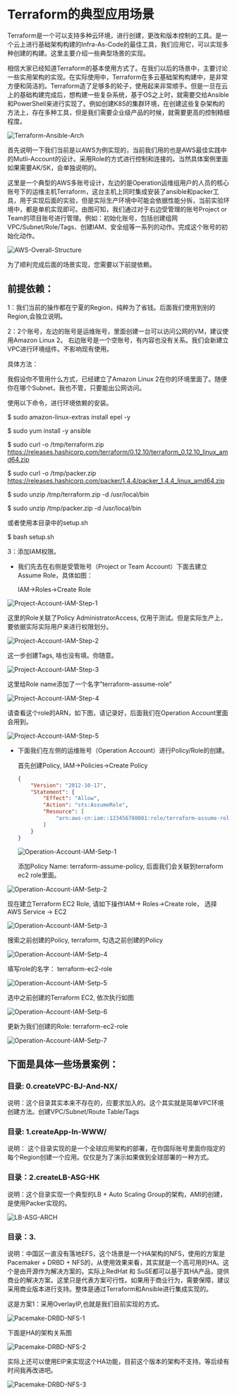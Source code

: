 # Terraform的典型应用场景

Terraform是一个可以支持多种云环境，进行创建，更改和版本控制的工具。是一个云上进行基础架构构建的Infra-As-Code的最佳工具，我们应用它，可以实现多种创建的构建。这里主要介绍一些典型场景的实现。



相信大家已经知道Terraform的基本使用方式了。在我们以后的场景中，主要讨论一些实用架构的实现。在实际使用中，Terraform在多云基础架构构建中，是非常方便和简洁的。Terraform造了足够多的轮子，使用起来非常顺手。但是一旦在云上的基础构建完成后，想构建一些复杂系统，基于OS之上时，就需要交给Ansible和PowerShell来进行实现了。例如创建K8S的集群环境，在创建这些复杂架构的方法上，存在多种工具，但是我们需要企业级产品的时候，就需要更高的控制精细程度。

![Terraform-Ansible-Arch](./image/Terraform-Ansible-Arch.jpg)



首先说明一下我们当前是以AWS为例实现的，当前我们用的也是AWS最佳实践中的Mutli-Account的设计。采用Role的方式进行控制和连接的。当然具体案例里面如果需要AK/SK，会单独说明的。



这里是一个典型的AWS多账号设计，左边的是Operation运维组用户的人员的核心账号下的运维主机Terraform，这台主机上同时集成安装了ansible和packer工具，用于实现后面的实验，但是实际生产环境中可能会依据性能分拆，当前实验环境中，都是单机实现即可。由图可知，我们通过对于右边受管理的账号Project or Team的项目账号进行管理。例如：初始化账号，包括创建组网VPC/Subnet/Role/Tags、创建IAM、安全组等一系列的动作。完成这个账号的初始化动作。

![AWS-Overall-Structure](./image/AWS-Overall-Structure.jpg)

为了顺利完成后面的场景实现，您需要以下前提依赖。



## 前提依赖：

1：我们当前的操作都在宁夏的Region，纯粹为了省钱。后面我们使用到别的Region,会独立说明。

2：2个账号，左边的账号是运维账号，里面创建一台可以访问公网的VM，建议使用Amazon Linux 2。 右边账号是一个空账号，有内容也没有关系。我们会新建立VPC进行环境组件。不影响现有使用。

具体方法：

我假设你不管用什么方式，已经建立了Amazon Linux 2在你的环境里面了。随便你在哪个Subnet，我也不管，只要能出公网访问。

使用以下命令，进行环境依赖的安装。

$ sudo amazon-linux-extras install epel -y

$ sudo yum install -y ansible 

$ sudo curl -o /tmp/terraform.zip  https://releases.hashicorp.com/terraform/0.12.10/terraform_0.12.10_linux_amd64.zip

$ sudo curl -o /tmp/packer.zip https://releases.hashicorp.com/packer/1.4.4/packer_1.4.4_linux_amd64.zip

$ sudo unzip /tmp/terraform.zip -d /usr/local/bin

$ sudo unzip /tmp/packer.zip -d /usr/local/bin

或者使用本目录中的setup.sh

$ bash setup.sh

3：添加IAM权限。

- 我们先去在右侧是受管账号（Project or Team Account）下面去建立Assume Role，具体如图：

  IAM->Roles->Create Role



![Project-Account-IAM-Step-1](./image/Project-Account-IAM-Step-1.jpg)

这里的Role关联了Policy AdministratorAccess, 仅用于测试。但是实际生产上，要依据实际实际用户来进行权限划分。

![Project-Account-IAM-Step-2](./image/Project-Account-IAM-Step-2.jpg)

这一步创建Tags, 啥也没有填。你随意。

![Project-Account-IAM-Step-3](./image/Project-Account-IAM-Step-3.jpg)

这里给Role name添加了一个名字”terraform-assume-role“

![Project-Account-IAM-Step-4](./image/Project-Account-IAM-Step-4.jpg)

请查看这个role的ARN，如下图，请记录好，后面我们在Operation Account里面会用到。

![Project-Account-IAM-Step-5](./image/Project-Account-IAM-Step-5.jpg)

- 下面我们在左侧的运维账号（Operation Account）进行Policy/Role的创建。

  首先创建Policy, IAM->Policies->Create Policy

  

  ```json
  {
      "Version": "2012-10-17",
      "Statement": {
          "Effect": "Allow",
          "Action": "sts:AssumeRole",
          "Resource": [
              "arn:aws-cn:iam::123456780001:role/terraform-assume-role"
          ]
      }
  }
  ```
  
  ![Operation-Account-IAM-Setp-1](./image/Operation-Account-IAM-Setp-1.jpg)
  
  添加Policy Name: terraform-assume-policy, 后面我们会关联到terraform ec2 role里面。

![Operation-Account-IAM-Setp-2](./image/Operation-Account-IAM-Setp-2.jpg)



现在建立Terraform EC2 Role,  请如下操作IAM-> Roles->Create role， 选择AWS Service -> EC2

![Operation-Account-IAM-Setp-3](./image/Operation-Account-IAM-Setp-3.jpg)



搜索之前创建的Policy, terraform, 勾选之前创建的Policy

![Operation-Account-IAM-Setp-4](./image/Operation-Account-IAM-Setp-4.jpg)

填写role的名字： terraform-ec2-role

![Operation-Account-IAM-Setp-5](./image/Operation-Account-IAM-Setp-5.jpg)



选中之前创建的Terraform EC2, 依次执行如图

![Operation-Account-IAM-Setp-6](./image/Operation-Account-IAM-Setp-6.jpg)

更新为我们创建的Role: terraform-ec2-role

![Operation-Account-IAM-Setp-7](./image/Operation-Account-IAM-Setp-7.jpg)











## 下面是具体一些场景案例：



### 目录:   0.createVPC-BJ-And-NX/

说明：这个目录其实本来不存在的，应要求加入的。这个其实就是简单VPC环境创建方法。创建VPC/Subnet/Route Table/Tags



### 目录:  1.createApp-In-WWW/

说明： 这个目录实现的是一个全球应用架构的部署，在你国际账号里面你指定的每个Region创建一个应用。仅仅是为了演示如果做到全球部署的一种方式。



### 目录：2.createLB-ASG-HK

说明：这个目录实现一个典型的LB + Auto Scaling Group的架构，AMI的创建，是使用Packer实现的。

 ![LB-ASG-ARCH](./image/LB-ASG-ARCH.jpg)

### 目录：3.

说明：中国区一直没有落地EFS，这个场景是一个HA架构的NFS，使用的方案是Pacemaker + DRBD + NFS的，从使用效果来看，其实就是一个高可用的HA。这个是由开源作为解决方案的。实际上RedHat 和 SuSE都可以基于其HA产品，提供商业的解决方案。这里只是代表方案可行性。如果用于商业行为，需要保障，建议采用商业版本进行支持。整体是通过Terraform和Ansible进行集成实现的。



这是方案1：采用OverlayIP,也就是我们目前实现的方式。

![Pacemake-DRBD-NFS-1](./image/Pacemake-DRBD-NFS-1.jpg)

下面是HA的架构关系图

![Pacemake-DRBD-NFS-2](./image/Pacemake-DRBD-NFS-2.jpg)



实际上还可以使用EIP来实现这个HA功能，目前这个版本的架构不支持。等后续有时间我再改进吧。

![Pacemake-DRBD-NFS-3](./image/Pacemake-DRBD-NFS-3.jpg)